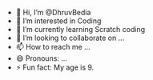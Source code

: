 - 👋 Hi, I’m @DhruvBedia
- 👀 I’m interested in Coding
- 🌱 I’m currently learning Scratch coding
- 💞️ I’m looking to collaborate on ...
- 📫 How to reach me ...
- 😄 Pronouns: ...
- ⚡ Fun fact: My age is 9.

<!---
DhruvBedia/DhruvBedia is a ✨ special ✨ repository because its `README.md` (this file) appears on your GitHub profile.
You can click the Preview link to take a look at your changes.
--->

